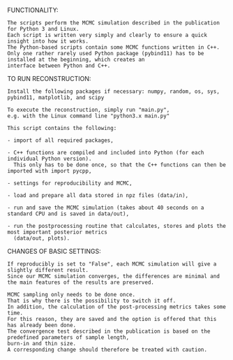 FUNCTIONALITY:

    The scripts perform the MCMC simulation described in the publication for Python 3 and Linux.
    Each script is written very simply and clearly to ensure a quick insight into how it works.
    The Python-based scripts contain some MCMC functions written in C++. 
    Only one rather rarely used Python package (pybind11) has to be installed at the beginning, which creates an 
    interface between Python and C++.


TO RUN RECONSTRUCTION:

    Install the following packages if necessary: numpy, random, os, sys, pybind11, matplotlib, and scipy

    To execute the reconstruction, simply run "main.py", 
    e.g. with the Linux command line "python3.x main.py"

    This script contains the following:

    - import of all required packages, 

    - C++ functions are compiled and included into Python (for each individual Python version).
      This only has to be done once, so that the C++ functions can then be imported with import pycpp,

    - settings for reproducibility and MCMC,
    
    - load and prepare all data stored in npz files (data/in),

    - run and save the MCMC simulation (takes about 40 seconds on a standard CPU and is saved in data/out),

    - run the postprocessing routine that calculates, stores and plots the most important posterior metrics 
      (data/out, plots).

CHANGES OF BASIC SETTINGS:

    If reproducibly is set to "False", each MCMC simulation will give a slightly different result.
    Since our MCMC simulation converges, the differences are minimal and the main features of the results are preserved.
    
    MCMC sampling only needs to be done once.
    That is why there is the possibility to switch it off.
    In addition, the calculation of the post-processing metrics takes some time.
    For this reason, they are saved and the option is offered that this has already been done.
    The convergence test described in the publication is based on the predefined parameters of sample length, 
    burn-in and thin size.
    A corresponding change should therefore be treated with caution.

